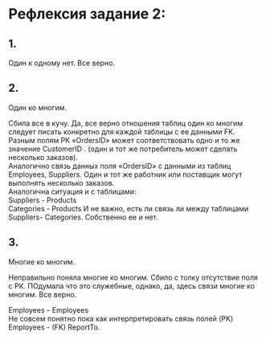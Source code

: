 # Рефлексия задание 2:  

## 1.
Один к одному нет. Все верно.

## 2.
Один ко многим.
 
Сбила все в кучу. Да, все верно отношения таблиц один ко многим следует писать конкретно для каждой таблицы с ее данными FK.   
Разным полям РК «OrdersID»  может соответствовать одно и то же значение CustomerID . (один и тот же потребитель может сделать несколько заказов).   
Аналогично связь данных поля «OrdersID»  с  данными из таблиц Employees, Suppliers. Один и тот же работник или поставщик могут выполнять несколько заказов.  
Аналогична ситуация и с таблицами:  
Suppliers -	Products  
Categories -	Products
И не важно,  есть ли связь ли между таблицами Suppliers- Categories. Собственно ее и нет.

## 3.
Многие ко многим.

  Неправильно поняла многие ко многим. Сбило с толку отсутствие поля с РК.
  ПОдумала что это служебные, однако, да, здесь связи многие ко многим. Все верно.
  
  
Employees – Employees  
Не совсем понятно пока как интерпретировать связь полей (PK) Employees - (FK) ReportTo.  

